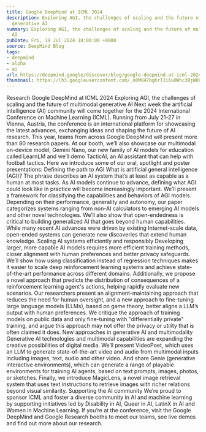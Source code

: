 ```yaml
---
title: Google DeepMind at ICML 2024
description: Exploring AGI, the challenges of scaling and the future of multimodal
  generative AI
summary: Exploring AGI, the challenges of scaling and the future of multimodal generative
  AI
pubDate: Fri, 19 Jul 2024 10:00:00 +0000
source: DeepMind Blog
tags:
- deepmind
- alpha
- ai
url: https://deepmind.google/discover/blog/google-deepmind-at-icml-2024/
thumbnail: https://lh3.googleusercontent.com/_o0MU47bgKrTJi6uOWhc3BjWOOENkBczD2x5-tK5aMLBcljJnV-N8tZuSVN42C3d1pSWawY6NsGuoj6vvl0xMk4tpWOeUjXwlgFNZSMyJkFJ02xTauk=w528-h297-n-nu-rw
---
```


Research
Google DeepMind at ICML 2024
Exploring AGI, the challenges of scaling and the future of multimodal generative AI
Next week the artificial intelligence (AI) community will come together for the 2024 International Conference on Machine Learning (ICML). Running from July 21-27 in Vienna, Austria, the conference is an international platform for showcasing the latest advances, exchanging ideas and shaping the future of AI research.
This year, teams from across Google DeepMind will present more than 80 research papers. At our booth, we’ll also showcase our multimodal on-device model, Gemini Nano, our new family of AI models for education called LearnLM and we’ll demo TacticAI, an AI assistant that can help with football tactics.
Here we introduce some of our oral, spotlight and poster presentations:
Defining the path to AGI
What is artificial general intelligence (AGI)? The phrase describes an AI system that’s at least as capable as a human at most tasks. As AI models continue to advance, defining what AGI could look like in practice will become increasingly important.
We’ll present a framework for classifying the capabilities and behaviors of AGI models. Depending on their performance, generality and autonomy, our paper categorizes systems ranging from non-AI calculators to emerging AI models and other novel technologies.
We’ll also show that open-endedness is critical to building generalized AI that goes beyond human capabilities. While many recent AI advances were driven by existing Internet-scale data, open-ended systems can generate new discoveries that extend human knowledge.
Scaling AI systems efficiently and responsibly
Developing larger, more capable AI models requires more efficient training methods, closer alignment with human preferences and better privacy safeguards.
We’ll show how using classification instead of regression techniques makes it easier to scale deep reinforcement learning systems and achieve state-of-the-art performance across different domains. Additionally, we propose a novel approach that predicts the distribution of consequences of a reinforcement learning agent's actions, helping rapidly evaluate new scenarios.
Our researchers present an alignment-maintaining approach that reduces the need for human oversight, and a new approach to fine-tuning large language models (LLMs), based on game theory, better aligns a LLM’s output with human preferences.
We critique the approach of training models on public data and only fine-tuning with "differentially private" training, and argue this approach may not offer the privacy or utility that is often claimed it does.
New approaches in generative AI and multimodality
Generative AI technologies and multimodal capabilities are expanding the creative possibilities of digital media.
We’ll present VideoPoet, which uses an LLM to generate state-of-the-art video and audio from multimodal inputs including images, text, audio and other video.
And share Genie (generative interactive environments), which can generate a range of playable environments for training AI agents, based on text prompts, images, photos, or sketches.
Finally, we introduce MagicLens, a novel image retrieval system that uses text instructions to retrieve images with richer relations beyond visual similarity.
Supporting the AI community
We’re proud to sponsor ICML and foster a diverse community in AI and machine learning by supporting initiatives led by Disability in AI, Queer in AI, LatinX in AI and Women in Machine Learning.
If you’re at the conference, visit the Google DeepMind and Google Research booths to meet our teams, see live demos and find out more about our research.